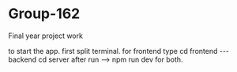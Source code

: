 # Group-162
Final year project work


to start the app.
first split terminal.
for frontend type cd frontend ---  backend cd server
after run --> npm run dev for both.
